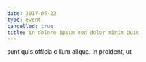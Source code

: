 ```yaml
---
date: 2017-05-23
type: event
cancelled: true
title: in dolore ipsum sed dolor minim Duis
---
```

sunt quis officia cillum aliqua. in proident, ut